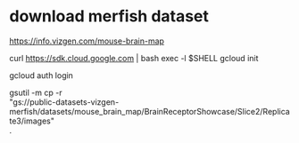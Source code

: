 # download merfish dataset 

https://info.vizgen.com/mouse-brain-map

curl https://sdk.cloud.google.com | bash
exec -l $SHELL
gcloud init

gcloud auth login

gsutil -m cp -r \
  "gs://public-datasets-vizgen-merfish/datasets/mouse_brain_map/BrainReceptorShowcase/Slice2/Replicate3/images" \
  .